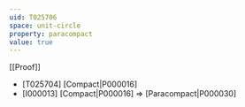 ```yaml
---
uid: T025706
space: unit-circle
property: paracompact
value: true
---
```

[[Proof]]

* [T025704] [Compact|P000016]
* [I000013] [Compact|P000016] => [Paracompact|P000030]

